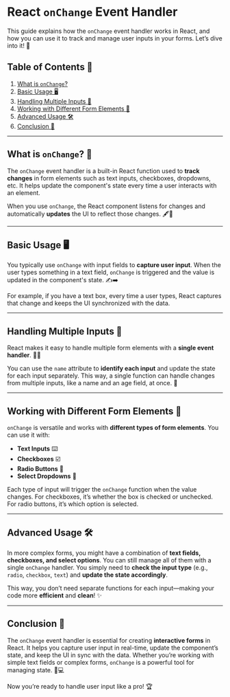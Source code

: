 # React `onChange` Event Handler

This guide explains how the `onChange` event handler works in React, and how you can use it to track and manage user inputs in your forms. Let’s dive into it! 🤿

## Table of Contents 📑
1. [What is `onChange`?](#what-is-onchange)
2. [Basic Usage 🖥️](#basic-usage)
3. [Handling Multiple Inputs 🔢](#handling-multiple-inputs)
4. [Working with Different Form Elements 📝](#working-with-different-form-elements)
5. [Advanced Usage 🛠️](#advanced-usage)
6. [Conclusion 🎯](#conclusion)

---

## What is `onChange`? 🤔

The `onChange` event handler is a built-in React function used to **track changes** in form elements such as text inputs, checkboxes, dropdowns, etc. It helps update the component's state every time a user interacts with an element. 

When you use `onChange`, the React component listens for changes and automatically **updates** the UI to reflect those changes. 🖋️🔄

---

## Basic Usage 🖥️

You typically use `onChange` with input fields to **capture user input**. When the user types something in a text field, `onChange` is triggered and the value is updated in the component's state. ✍️➡️

For example, if you have a text box, every time a user types, React captures that change and keeps the UI synchronized with the data.

---

## Handling Multiple Inputs 🔢

React makes it easy to handle multiple form elements with a **single event handler**. 🧑‍💻 

You can use the `name` attribute to **identify each input** and update the state for each input separately. This way, a single function can handle changes from multiple inputs, like a name and an age field, at once. 📝

---

## Working with Different Form Elements 📝

`onChange` is versatile and works with **different types of form elements**. You can use it with:

- **Text Inputs** ⌨️
- **Checkboxes** ☑️
- **Radio Buttons** 🔘
- **Select Dropdowns** 🔽

Each type of input will trigger the `onChange` function when the value changes. For checkboxes, it’s whether the box is checked or unchecked. For radio buttons, it’s which option is selected.

---

## Advanced Usage 🛠️

In more complex forms, you might have a combination of **text fields, checkboxes, and select options**. You can still manage all of them with a single `onChange` handler. You simply need to **check the input type** (e.g., `radio`, `checkbox`, `text`) and **update the state accordingly**. 

This way, you don’t need separate functions for each input—making your code more **efficient** and **clean**! ✨

---

## Conclusion 🎯

The `onChange` event handler is essential for creating **interactive forms** in React. It helps you capture user input in real-time, update the component’s state, and keep the UI in sync with the data. Whether you’re working with simple text fields or complex forms, `onChange` is a powerful tool for managing state. 💪💻

Now you’re ready to handle user input like a pro! 🏆
